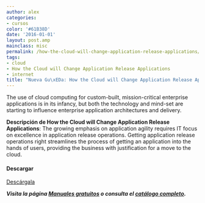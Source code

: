 ```yaml
---
author: alex
categories:
- cursos
color: '#61B38D'
date: '2016-01-01'
layout: post.amp
mainclass: misc
permalink: /how-the-cloud-will-change-application-release-applications/
tags:
- cloud
- How the Cloud will Change Application Release Applications
- internet
title: "Nueva Gu\xEDa: How the Cloud will Change Application Release Applications"
---
```


[<amp-img on="tap:lightbox1" role="button" tabindex="0" layout="responsive" src="/img/2014/01/How-the-Cloud-will-Change-Application-Release-Applications.png" alt="How the Cloud will Change Application Release Applications" width="200px" height="259px" />][1]

The use of cloud computing for custom-built, mission-critical enterprise applications is in its infancy, but both the technology and mind-set are starting to influence enterprise application architectures and delivery.

**Descripción de How the Cloud will Change Application Release Applications**: The growing emphasis on application agility requires IT focus on excellence in application release operations. Getting application release operations right streamlines the process of getting an application into the hands of users, providing the business with justification for a move to the cloud.

#### Descargar

<div class="button-post">
<a href="http://elbauldelprogramador.tradepub.com/free/w_comb31" target="_blank" class="wi-button style-3">Descárgala<i class="icon-download icon-2x"></i></a>
</div>

***Visita la página [Manuales gratuitos][2] o consulta el [catálogo completo][3].***



 [1]: http://elbauldelprogramador.tradepub.com/free/w_comb31/prgm.cgi
 [2]: https://elbauldelprogramador.com/manuales-gratuitos/
 [3]: http://elbauldelprogramador.tradepub.com/category/information-technology/1207/ "Catálogo completo de Guías gratuítas "